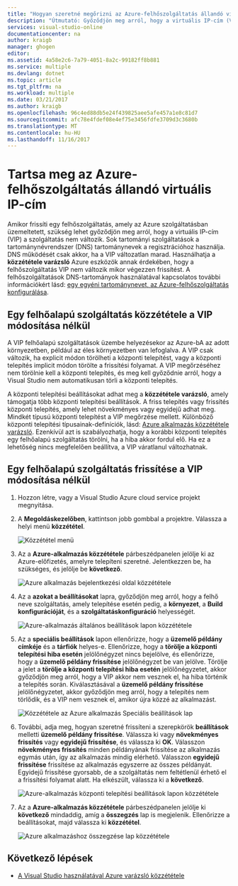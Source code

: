 ```yaml
---
title: "Hogyan szeretné megőrizni az Azure-felhőszolgáltatás állandó virtuális IP-cím |} Microsoft Docs"
description: "Útmutató: Győződjön meg arról, hogy a virtuális IP-cím (VIP) az Azure felhőalapú szolgáltatás nem változik."
services: visual-studio-online
documentationcenter: na
author: kraigb
manager: ghogen
editor: 
ms.assetid: 4a58e2c6-7a79-4051-8a2c-99182ff8b881
ms.service: multiple
ms.devlang: dotnet
ms.topic: article
ms.tgt_pltfrm: na
ms.workload: multiple
ms.date: 03/21/2017
ms.author: kraigb
ms.openlocfilehash: 96c4ed88db5e24f439825aee5afe457a1e8c81d7
ms.sourcegitcommit: afc78e4fdef08e4ef75e3456fdfe3709d3c3680b
ms.translationtype: MT
ms.contentlocale: hu-HU
ms.lasthandoff: 11/16/2017
---
```

# <a name="retain-a-constant-virtual-ip-address-for-an-azure-cloud-service"></a>Tartsa meg az Azure-felhőszolgáltatás állandó virtuális IP-cím
Amikor frissíti egy felhőszolgáltatás, amely az Azure szolgáltatásban üzemeltetett, szükség lehet győződjön meg arról, hogy a virtuális IP-cím (VIP) a szolgáltatás nem változik. Sok tartományi szolgáltatások a tartománynévrendszer (DNS) tartománynevek a regisztrációhoz használja. DNS működését csak akkor, ha a VIP változatlan marad. Használhatja a **közzététele varázsló** Azure eszközök annak érdekében, hogy a felhőszolgáltatás VIP nem változik mikor végezzen frissítést. A felhőszolgáltatások DNS-tartományok használatával kapcsolatos további információkért lásd: [egy egyéni tartománynevet, az Azure-felhőszolgáltatás konfigurálása](cloud-services/cloud-services-custom-domain-name-portal.md).

## <a name="publish-a-cloud-service-without-changing-its-vip"></a>Egy felhőalapú szolgáltatás közzététele a VIP módosítása nélkül
A VIP felhőalapú szolgáltatások üzembe helyezésekor az Azure-bA az adott környezetben, például az éles környezetben van lefoglalva. A VIP csak változik, ha explicit módon törölheti a központi telepítést, vagy a központi telepítés implicit módon törölte a frissítési folyamat. A VIP megőrzéséhez nem törölnie kell a központi telepítés, és meg kell győződnie arról, hogy a Visual Studio nem automatikusan törli a központi telepítés. 

A központi telepítési beállításokat adhat meg a **közzététele varázsló**, amely támogatja több központi telepítési beállítások. A friss telepítés vagy frissítés központi telepítés, amely lehet növekményes vagy egyidejű adhat meg. Mindkét típusú központi telepítést a VIP megőrzése mellett. Különböző központi telepítési típusainak-definíciók, lásd: [Azure alkalmazás közzététele varázsló](vs-azure-tools-publish-azure-application-wizard.md). Ezenkívül azt is szabályozhatja, hogy a korábbi központi telepítés egy felhőalapú szolgáltatás törölni, ha a hiba akkor fordul elő. Ha ez a lehetőség nincs megfelelően beállítva, a VIP váratlanul változhatnak.

## <a name="update-a-cloud-service-without-changing-its-vip"></a>Egy felhőalapú szolgáltatás frissítése a VIP módosítása nélkül
1. Hozzon létre, vagy a Visual Studio Azure cloud service projekt megnyitása. 

2. A **Megoldáskezelőben**, kattintson jobb gombbal a projektre. Válassza a helyi menü **közzététel**.

    ![Közzététel menü](./media/vs-azure-tools-cloud-service-retain-a-constant-virtual-ip-address/solution-explorer-publish-menu.png)

3. Az a **Azure-alkalmazás közzététele** párbeszédpanelen jelölje ki az Azure-előfizetés, amelyre telepíteni szeretné. Jelentkezzen be, ha szükséges, és jelölje be **következő**.

    ![Azure alkalmazás bejelentkezési oldal közzététele](./media/vs-azure-tools-cloud-service-retain-a-constant-virtual-ip-address/azure-publish-signin.png)

4. Az a **azokat a beállításokat** lapra, győződjön meg arról, hogy a felhő neve szolgáltatás, amely telepítése esetén pedig, a **környezet**, a **Build konfigurációját**, és a **szolgáltatáskonfiguráció** helyességét.

    ![Azure-alkalmazás általános beállítások lapon közzététele](./media/vs-azure-tools-cloud-service-retain-a-constant-virtual-ip-address/azure-publish-common-settings.png)

5. Az a **speciális beállítások** lapon ellenőrizze, hogy a **üzemelő példány címkéje** és a **tárfiók** helyes-e. Ellenőrizze, hogy a **törölje a központi telepítési hiba esetén** jelölőnégyzet nincs bejelölve, és ellenőrizze, hogy a **üzemelő példány frissítése** jelölőnégyzet be van jelölve. Törölje a jelet a **törölje a központi telepítési hiba esetén** jelölőnégyzetet, akkor győződjön meg arról, hogy a VIP akkor nem vesznek el, ha hiba történik a telepítés során. Kiválasztásával a **üzemelő példány frissítése** jelölőnégyzetet, akkor győződjön meg arról, hogy a telepítés nem törlődik, és a VIP nem vesznek el, amikor újra közzé az alkalmazást. 

    ![Közzététele az Azure alkalmazás Speciális beállítások lap](./media/vs-azure-tools-cloud-service-retain-a-constant-virtual-ip-address/azure-publish-advanced-settings.png)

6. További, adja meg, hogyan szeretné frissíteni a szerepkörök **beállítások** melletti **üzemelő példány frissítése**. Válassza ki vagy **növekményes frissítés** vagy **egyidejű frissítése**, és válassza ki **OK**. Válasszon **növekményes frissítés** minden példányának frissítése az alkalmazás egymás után, így az alkalmazás mindig elérhető. Válasszon **egyidejű frissítése** frissítése az alkalmazás egyszerre az összes példányát. Egyidejű frissítése gyorsabb, de a szolgáltatás nem feltétlenül érhető el a frissítési folyamat alatt. Ha elkészült, válassza ki a **következő**.

    ![Azure-alkalmazás központi telepítési beállítások lapon közzététele](./media/vs-azure-tools-cloud-service-retain-a-constant-virtual-ip-address/azure-publish-deployment-update-settings.png)

7. Az a **Azure-alkalmazás közzététele** párbeszédpanelen jelölje ki **következő** mindaddig, amíg a **összegzés** lap is megjelenik. Ellenőrizze a beállításokat, majd válassza ki **közzététel**.
   
    ![Azure alkalmazáshoz összegzése lap közzététele](./media/vs-azure-tools-cloud-service-retain-a-constant-virtual-ip-address/azure-publish-summary.png)

## <a name="next-steps"></a>Következő lépések
- [A Visual Studio használatával Azure varázsló közzététele](vs-azure-tools-publish-azure-application-wizard.md)

